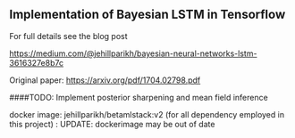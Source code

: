 
## Implementation of Bayesian LSTM in Tensorflow

For full details see the blog post

https://medium.com/@jehillparikh/bayesian-neural-networks-lstm-3616327e8b7c

Original paper: https://arxiv.org/pdf/1704.02798.pdf

####TODO: Implement posterior sharpening and mean field inference 

docker image: jehillparikh/betamlstack:v2 (for all dependency employed in this project) : UPDATE: dockerimage may be out of date
